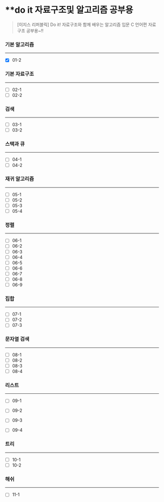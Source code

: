 # **do it 자료구조및 알고리즘 공부용

> [이지스 리퍼블릭] Do it! 자료구조와 함께 배우는 알고리즘 입문 C 언어편
	자료구조 공부용~!!

### 기본 알고리즘
---

- [x] 01-2 	

### 기본 자료구조 
---
		
- [ ] 02-1 	
- [ ] 02-2 	

### 검색 
---

- [ ] 03-1 	
- [ ] 03-2 	

### 스택과 큐 
---

- [ ] 04-1 	
- [ ] 04-2 	

### 재귀 알고리즘 
---

- [ ] 05-1 	
- [ ] 05-2 	
- [ ] 05-3 	
- [ ] 05-4 	

### 정렬 
---

- [ ] 06-1 	
- [ ] 06-2 	
- [ ] 06-3 	
- [ ] 06-4 	
- [ ] 06-5 	
- [ ] 06-6 	
- [ ] 06-7 	
- [ ] 06-8 	
- [ ] 06-9 	

### 집합 
---

- [ ] 07-1 	
- [ ] 07-2 	
- [ ] 07-3 	

### 문자열 검색 
---
- [ ] 08-1 	
- [ ] 08-2 	
- [ ] 08-3 	
- [ ] 08-4 	

### 리스트 
---

- [ ] 09-1 	
- [ ] 09-2 	
- [ ] 09-3 	
- [ ] 09-4 	


### 트리 
---

- [ ] 10-1 	
- [ ] 10-2 	

### 해쉬 
---

- [ ] 11-1 	


